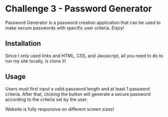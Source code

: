 # Challenge 3 - Password Generator
Password Generator is a password creation application that can be used to make secure passwords with specific user criteria. Enjoy!

## Installation
Since I only used links and HTML, CSS, and Javascript, all you need to do to run my site locally, is clone it!

## Usage
Users must first input a valid password length and at least 1 password criteria. After that, clicking the button will
generate a secure password according to the criteria set by the user.

Website is fully responsive on different screen sizes!